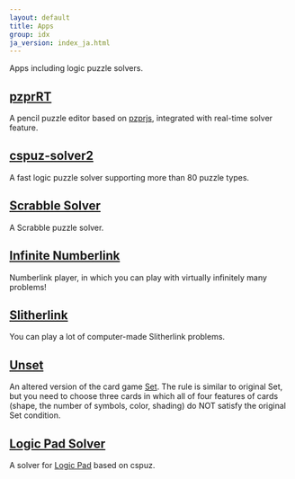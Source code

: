 ```yaml
---
layout: default
title: Apps
group: idx
ja_version: index_ja.html
---
```

Apps including logic puzzle solvers.

## [pzprRT](../pzprrt/index.html)

A pencil puzzle editor based on [pzprjs](https://github.com/robx/pzprjs/), integrated with real-time solver feature.

## [cspuz-solver2](cspuz-solver2/index.html)

A fast logic puzzle solver supporting more than 80 puzzle types.

## [Scrabble Solver](scrabble-solver/index.html)

A Scrabble puzzle solver.

## [Infinite Numberlink](infinite_numberlink/index.html)

Numberlink player, in which you can play with virtually infinitely many problems!

## [Slitherlink](../slitherlink/index.html)

You can play a lot of computer-made Slitherlink problems.

## [Unset](unset/index.html)

An altered version of the card game [Set](https://en.wikipedia.org/wiki/Set_(game)).
The rule is similar to original Set, but you need to choose three cards in which all of four features of cards (shape, the number of symbols, color, shading) do NOT satisfy the original Set condition.

## [Logic Pad Solver](logic-pad-solver/index.html)

A solver for [Logic Pad](https://logic-pad.com) based on cspuz.
